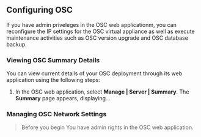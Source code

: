 ## Configuring OSC

If you have admin priveleges in the OSC web applicationm, you can reconfigure the IP settings for the OSC virtual appliance as well as execute maintenance activities such as OSC version upgrade and OSC database backup.

### Viewing OSC Summary Details
You can view current details of your OSC deployment through its web application using the following steps:

1. In the OSC web application, select **Manage | Server | Summary**.
The **Summary** page appears, displaying...

### Managing OSC Network Settings
>Before you begin
>You have admin rights in the OSC web application.

